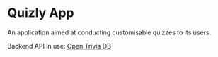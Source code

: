 # Quizly App

An application aimed at conducting customisable quizzes to its users.

Backend API in use: [Open Trivia DB](https://opentdb.com/api_config.php)
